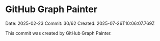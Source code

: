 # GitHub Graph Painter

Date: 2025-02-23
Commit: 30/62
Created: 2025-07-26T10:06:07.769Z

This commit was created by GitHub Graph Painter.
